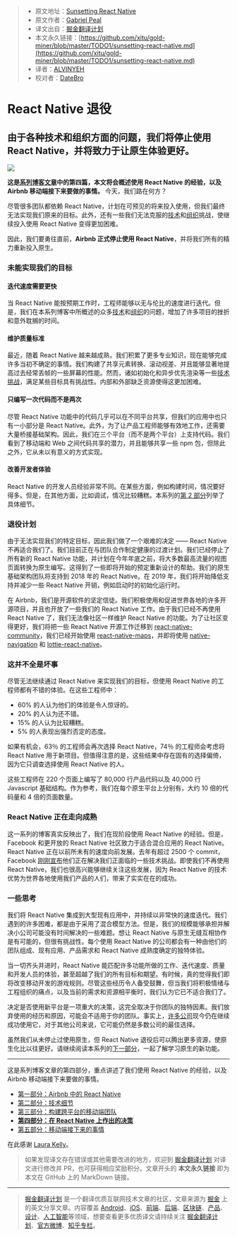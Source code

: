 > * 原文地址：[Sunsetting React Native](https://medium.com/airbnb-engineering/sunsetting-react-native-1868ba28e30a)
> * 原文作者：[Gabriel Peal](https://medium.com/@gpeal?source=post_header_lockup)
> * 译文出自：[掘金翻译计划](https://github.com/xitu/gold-miner)
> * 本文永久链接：[https://github.com/xitu/gold-miner/blob/master/TODO1/sunsetting-react-native.md](https://github.com/xitu/gold-miner/blob/master/TODO1/sunsetting-react-native.md)
> * 译者：[ALVINYEH](https://github.com/ALVINYEH)
> * 校对者：[DateBro](https://github.com/DateBro)

# React Native 退役

## 由于各种技术和组织方面的问题，我们将停止使用 React Native，并将致力于让原生体验更好。

![](https://cdn-images-1.medium.com/max/2000/1*8c-9hgBkRGcllO9CHcTzbQ.jpeg)

**这是[系列博客文章](https://juejin.im/post/5b2c924ff265da59a401f050)中的第四篇，本文将会概述使用 React Native 的经验，以及 Airbnb 移动端接下来要做的事情。** 今天，我们路在何方？

尽管很多团队都依赖 React Native，计划在可预见的将来投入使用，但我们最终无法实现我们原来的目标。此外，还有一些我们无法克服的[技术](https://juejin.im/post/5b3b40a26fb9a04fab44e797)和[组织](https://medium.com/airbnb-engineering/building-a-cross-platform-mobile-team-3e1837b40a88)挑战，使继续投入使用 React Native 变得更加困难。

因此，我们要勇往直前，**Airbnb 正式停止使用 React Native**，并将我们所有的精力重新投入原生。

### 未能实现我们的目标

#### 迭代速度需要更快

当 React Native 能按预期工作时，工程师能够以无与伦比的速度进行迭代。但是，我们在本系列博客中所概述的众多[技术](https://juejin.im/post/5b3b40a26fb9a04fab44e797)和[组织](https://medium.com/airbnb-engineering/building-a-cross-platform-mobile-team-3e1837b40a88)的问题，增加了许多项目的挫折和意外耽搁的时间。

#### 维护质量标准

最近，随着 React Native 越来越成熟，我们积累了更多专业知识，现在能够完成许多当初不确定的事情。我们构建了共享元素转换、滚动视差、并且能够显著地提高过去经常丢帧的一些屏幕的性能。然而，诸如初始化和异步优先渲染等一些[技术挑战](https://juejin.im/post/5b3b40a26fb9a04fab44e797)，满足某些目标具有挑战性。内部和外部缺乏资源使得这更加困难。 

#### 只编写一次代码而不是两次

尽管 React Native 功能中的代码几乎可以在不同平台共享，但我们的应用中也只有一小部分是 React Native。此外，为了让产品工程师能够有效地工作，还需要大量桥接基础架构。因此，我们在三个平台（而不是两个平台）上支持代码。我们看到了移动端和 Web 之间代码共享的潜力，并且能够共享一些 npm 包，但除此之外，它从未以有意义的方式实现。

#### 改善开发者体验

React Native 的开发人员经验非常不同。在某些方面，例如构建时间，情况要好得多。但是，在其他方面，比如调试，情况比较糟糕。本系列的[第 2 部分](https://juejin.im/post/5b3b40a26fb9a04fab44e797)列举了具体细节。

### 退役计划

由于无法实现我们的特定目标，因此我们做了一个艰难的决定 —— React Native 不再适合我们了。我们目前正在与团队合作制定健康的过渡计划。我们已经停止了所有新的 React Native 功能，并计划在今年年底之前，将大多数最高流量的视图页面转换为原生编写。这得到了一些即将开始的预定重新设计的帮助。我们的原生基础架构团队将支持到 2018 年的 React Native。在 2019 年，我们将开始降低支持并减少一些 React Native 开销，例如启动时的初始化运行时。

在 Airbnb，我们是开源软件的坚定信徒。我们积极使用和促进世界各地的许多开源项目，并且也开放了一些我们的 React Native 工作。由于我们已经不再使用 React Native 了，我们无法像社区一样维护 React Native 的功能。为了让社区变得更好，我们将把一些 React Native 开源工作迁移到 [react-native-community](https://github.com/react-native-community)，我们已经开始使用 [react-native-maps](https://github.com/react-community/react-native-maps)，并即将使用 [native-navigation](https://github.com/airbnb/native-navigation) 和 [lottie-react-native](https://github.com/airbnb/lottie-react-native/)。 

### 这并不全是坏事

尽管无法继续通过 React Native 来实现我们的目标，但使用 React Native 的工程师都有不错的体验。在这些工程师中：

*   60% 的人认为他们的体验是令人惊讶的。
*   20% 的人认为还不错。
*   15% 的人认为比较糟糕。
*   5% 的人表现出强烈否定的态度。

如果有机会，63％ 的工程师会再次选择 React Native，74％ 的工程师会考虑将 React Native 用于新项目。但值得注意的是，这些结果中存在固有的选择偏倚，因为它只调查选择使用 React Native 的人。

这些工程师在 220 个页面上编写了 80,000 行产品代码以及 40,000 行 Javascript 基础结构。作为参考，我们在每个原生平台上分别有，大约 10 倍的代码量和 4 倍的页面数量。

### React Native 正在走向成熟

这一系列的博客真实反映出了，我们在现阶段使用 React Native 的经验。但是，Facebook 和更开放的 React Native 社区致力于适合混合应用的 React Native。React Native 正在以前所未有的速度向前发展。去年有超过 2500 个 commit，Facebook [刚刚宣布](https://facebook.github.io/react-native/blog/2018/06/14/state-of-react-native-2018)他们正在解决我们正面临的一些技术挑战。即使我们不再使用 React Native，我们也很高兴能够继续关注这些发展，因为 React Native 的技术优势为世界各地使用我们产品的人们，带来了实实在在的成功。

### 一些思考

我们将 React Native 集成到大型现有应用中，并持续以非常快的速度迭代。我们遇到的许多困难，都是由于采用了混合模型方法。但是，我们的规模能够承担并解决小公司可能没有时间解决的一些难题。想让 React Native 与原生无缝互相协作是有可能的，但很有挑战性。每个使用 React Native 的公司都会有一种由他们的团队组成、现有应用、产品需求和 React Native 成熟度确定的独特体验。

当一切齐头并进时，React Native 能匹配许多功能所做的工作、迭代速度、质量和开发人员的体验，甚至超越了我们的所有目标和期望。有时候，真的觉得我们即将改变移动开发的游戏规则。尽管这些经历令人备受鼓舞，但当我们将积极情绪与工程组织的痛点，以及当前的需求和资源相平衡时，我们认为它已不适合我们了。

决定是否使用新平台是一项重大的决策，这完全取决于你团队的独特因素。我们放弃使用的经历和原因，可能会不适用于你的团队。事实上，[许多](https://medium.com/@Pinterest_Engineering/supporting-react-native-at-pinterest-f8c2233f90e6)[公司](https://instagram-engineering.com/react-native-at-instagram-dd828a9a90c7)现今仍在继续成功使用它，对于其他公司来说，它可能仍然是多数公司的最佳选择。

虽然我们从未停止过使用原生，但 React Native 退役后可以腾出更多资源，使原生化比以往更好。请继续阅读本系列的[下一部分](https://medium.com/airbnb-engineering/whats-next-for-mobile-at-airbnb-5e71618576ab)，一起了解学习原生的新功能。

* * *

这是系列博客文章的第四部分，重点讲述了我们使用 React Native 的经验，以及 Airbnb 移动端接下来要做的事情。

*   [第一部分：Airbnb 中的 React Native](https://juejin.im/post/5b2c924ff265da59a401f050)
*   [第二部分：技术细节](https://juejin.im/post/5b3b40a26fb9a04fab44e797)
*   [第三部分：构建跨平台的移动端团队](https://github.com/xitu/gold-miner/blob/master/TODO1/sunsetting-react-native.md)
*   [**第四部分：在 React Native 上作出的决策**](https://github.com/xitu/gold-miner/blob/master/TODO1/sunsetting-react-native.md)
*   [第五部分：移动端接下来的事情](https://github.com/xitu/gold-miner/blob/master/TODO1/whats-next-for-mobile-at-airbnb.md)

在此感谢 [Laura Kelly](https://medium.com/@laura.kelly_61928?source=post_page)。

> 如果发现译文存在错误或其他需要改进的地方，欢迎到 [掘金翻译计划](https://github.com/xitu/gold-miner) 对译文进行修改并 PR，也可获得相应奖励积分。文章开头的 **本文永久链接** 即为本文在 GitHub 上的 MarkDown 链接。


---

> [掘金翻译计划](https://github.com/xitu/gold-miner) 是一个翻译优质互联网技术文章的社区，文章来源为 [掘金](https://juejin.im) 上的英文分享文章。内容覆盖 [Android](https://github.com/xitu/gold-miner#android)、[iOS](https://github.com/xitu/gold-miner#ios)、[前端](https://github.com/xitu/gold-miner#前端)、[后端](https://github.com/xitu/gold-miner#后端)、[区块链](https://github.com/xitu/gold-miner#区块链)、[产品](https://github.com/xitu/gold-miner#产品)、[设计](https://github.com/xitu/gold-miner#设计)、[人工智能](https://github.com/xitu/gold-miner#人工智能)等领域，想要查看更多优质译文请持续关注 [掘金翻译计划](https://github.com/xitu/gold-miner)、[官方微博](http://weibo.com/juejinfanyi)、[知乎专栏](https://zhuanlan.zhihu.com/juejinfanyi)。
